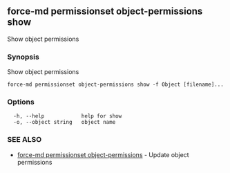 ## force-md permissionset object-permissions show

Show object permissions

### Synopsis

Show object permissions

```
force-md permissionset object-permissions show -f Object [filename]...
```

### Options

```
  -h, --help            help for show
  -o, --object string   object name
```

### SEE ALSO

* [force-md permissionset object-permissions](force-md_permissionset_object-permissions.md)	 - Update object permissions

